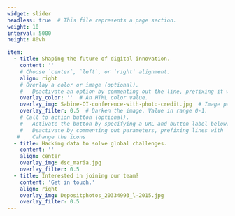 ```yaml
---
widget: slider
headless: true  # This file represents a page section.
weight: 10
interval: 5000
height: 80vh

item:
  - title: Shaping the future of digital innovation.
    content: ''
    # Choose `center`, `left`, or `right` alignment.
    align: right
    # Overlay a color or image (optional).
    #   Deactivate an option by commenting out the line, prefixing it with `#`.
    overlay_color: ''  # An HTML color value.
    overlay_img: Sabine-OI-conference-with-photo-credit.jpg  # Image path relative to your `static/media/` folder
    overlay_filter: 0.5  # Darken the image. Value in range 0-1.
    # Call to action button (optional).
    #   Activate the button by specifying a URL and button label below.
    #   Deactivate by commenting out parameters, prefixing lines with `#`.
   #    Cahange the icons
  - title: Hacking data to solve global challenges.
    content: ''
    align: center
    overlay_img: dsc_maria.jpg
    overlay_filter: 0.5
  - title: Interested in joining our team?
    content: 'Get in touch.'
    align: right
    overlay_img: Depositphotos_20334993_l-2015.jpg
    overlay_filter: 0.5
---
```

